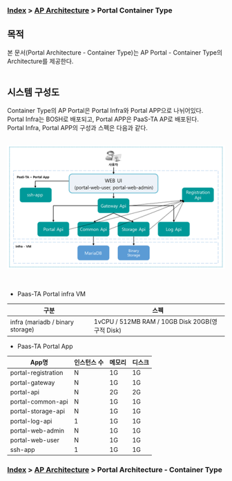 ### [Index](https://github.com/okpc579/paasta-guide-new/blob/main/README.md) > [AP Architecture](../README.md) > Portal Container Type

## 목적
본 문서(Portal Architecture - Container Type)는 AP Portal - Container Type의 Architecture를 제공한다.
<br><br>

## 시스템 구성도
Container Type의 AP Portal은 Portal Infra와 Portal APP으로 나뉘어있다.  
Portal Infra는 BOSH로 배포되고, Portal APP은 PaaS-TA AP로 배포된다.  
Portal Infra, Portal APP의 구성과 스펙은 다음과 같다.  
<br>



![Portal Architecture - Container Type](./image/portal_architecture_container.png)

<br>

* Paas-TA Portal infra VM   

| 구분 | 스펙 |
|---------|-------|
| infra (mariadb / binary storage) | 1vCPU / 512MB RAM / 10GB Disk 20GB(영구적 Disk) |

* Paas-TA Portal App

| App명 | 인스턴스 수 | 메모리 | 디스크 |
|--------|-------|-------|-------|
| portal-registration | N | 1G | 1G|
| portal-gateway | N | 1G | 1G|
| portal-api | N | 2G | 2G|
| portal-common-api | N | 1G | 1G|
| portal-storage-api | N | 1G | 1G|
| portal-log-api | 1 | 1G | 1G|
| portal-web-admin | N | 1G | 1G|
| portal-web-user | N | 1G | 1G|  
| ssh-app | 1 | 1G | 1G|  


### [Index](https://github.com/okpc579/paasta-guide-new/blob/main/README.md) > [AP Architecture](../README.md) > Portal Architecture - Container Type
